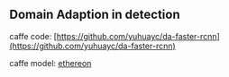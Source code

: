 

## Domain Adaption in detection

caffe code: [https://github.com/yuhuayc/da-faster-rcnn](https://github.com/yuhuayc/da-faster-rcnn)

caffe model: [ethereon](http://ethereon.github.io/netscope/#/gist/36f7065baad06eaabaecc57f33cf0abd)